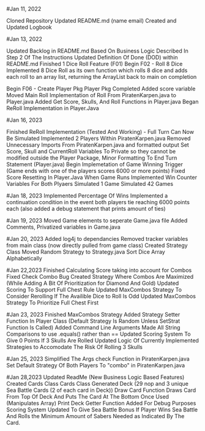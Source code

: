 #Jan 11, 2022

Cloned Repository
Updated README.md (name email)
Created and Updated Logbook

#Jan 13, 2022

Updated Backlog in README.md Based On Business Logic Described In Step 2 Of The Instructions
Updated Definition Of Done (DOD) within README.md 
Finished 1 Dice Roll Feature (F01)
Begin F02 - Roll 8 Dice
Implemented 8 Dice Roll as its own function which rolls 8 dice and adds each roll to an array list, returning the ArrayList back to main on completion

Begin F06 - Create Player Pkg
Player Pkg Completed 
Added score variable
Moved Main Roll Implementation of Roll From PiratenKarpen.java to Player.java
Added Get Score, Skulls, And Roll Functions in Player.java
Began ReRoll Implementation in Player.Java

#Jan 16, 2023

Finished ReRoll Implementation (Tested And Working) - Full Turn Can Now Be Simulated
Implemented 2 Players Within PiratenKarpen.java
Removed Unnecessary Imports From PiratenKarpen.java and formatted output
Set Score, Skull and CurrentRoll Variables To Private so they cannot be modified outside the Player Package, Minor Formatting To End Turn Statement (Player.java)
Begin Implemetation of Game Winning Trigger (Game ends with one of the players scores 6000 or more points)
Fixed Score Resetting In Player.Java When Game Runs
Implemented Win Counter Variables For Both Plyaers
Simulated 1 Game
Simulated 42 Games

#Jan 18, 2023
Implemented Percentage Of Wins
Implemented a continuation condition in the event both players tie reaching 6000 points each (also added a debug statement that prints amount of ties)

#Jan 19, 2023
Moved Game elements to seperate Game.java file
Added Comments, Privatized variables in Game.java

#Jan 20, 2023
Added log4j to dependancies
Removed tracker variables from main class (now directly pulled from game class)
Created Strategy Class
Moved Random Strategy to Strategy.java
Sort Dice Array Alphabetically

#Jan 22,2023
Finished Calculating Score taking into account for Combos
Fixed Check Combo Bug
Created Strategy Where Combos Are Maximized (While Adding A Bit Of Prioritization for Diamond And Gold)
Updated Scoring To Support Full Chest Rule
Updated MaxCombos Strategy To Consider Rerolling If The Availible Dice to Roll Is Odd
Updated MaxCombos Strategy To Prioritize Full Chest First

#Jan 23, 2023
Finished MaxCombos Strategy
Added Strategy Setter Function In Player Class (Default Strategy Is Random Unless SetStrat Function Is Called)
Added Command Line Arguments
Made All String Comparisons to use .equals() rather than ==
Updated Scoring System To Give 0 Points If 3 Skulls Are Rolled
Updated Logic Of Currently Implemented Strategies to Accomodate The Risk Of Rolling 3 Skulls

#Jan 25, 2023
Simplified The Args check Function in PiratenKarpen.java
Set Default Strategy Of Both Players To "combo" in PiratenKarpen.java

#Jan 28,2023
Updated ReadMe (New Business Logic Based Features)
Created Cards Class
Cards Class Generated Deck (29 nop and 3 unique Sea Battle Cards (2 of each card in Deck))
Draw Card Function Draws Card From Top Of Deck And Puts The Card At The Bottom Once Used (Manipulates Array)
Print Deck Getter Function Added For Debug Purposes
Scoring System Updated To Give Sea Battle Bonus If Player Wins Sea Battle And Rolls the Minimum Amount of Sabers Needed as Indicated By The Card.